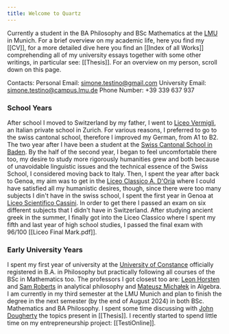 ```yaml
---
title: Welcome to Quartz
---
```

Currently a student in the BA Philosophy and BSc Mathematics at the [LMU](https://www.lmu.de/en/) in Munich. 
For a brief overview on my academic life, here you find my [[CV]], for a more detailed dive here you find an [[Index of all Works]] comprehending all of my university essays together with some other writings, in particular see: [[Thesis]].
For an overview on my person, scroll down on this page.

Contacts:
Personal Email: simone.testino@gmail.com
University Email: simone.testino@campus.lmu.de
Phone Number: +39 339 637 937
### School Years
After school I moved to Switzerland by my father, I went to [Liceo Vermigli](http://liceo-vermigli.com/), an Italian private school in Zurich. For various reasons, I preferred to go to the swiss cantonal school, therefore I improved my German, from A1 to B2.
The two year after I have been a student at the [Swiss Cantonal School in Baden](https://www.kanti-baden.ch/). By the half of the second year, I began to feel uncomfortable there too, my desire to study more rigorously humanities grew and both because of unavoidable linguistic issues and the technical essence of the Swiss School, I considered moving back to Italy.
Then, I spent the year after back to Genoa, my aim was to get in the [Liceo Classico A. D'Oria](https://liceodoria.edu.it/) where I could have satisfied all my humanistic desires, though, since there were too many subjects I din't have in the swiss school, I spent the first year in Genoa at [Liceo Scientifico Cassini](https://www.liceocassini.it/). In order to get there I passed an exam on six different subjects that I didn't have in Switzerland.
After studying ancient greek in the summer, I finally got into the Liceo Classico where I spent my fifth and last year of high school studies, I passed the final exam with 96/100 [[Liceo Final Mark.pdf]].

### Early University Years
I spent my first year of university at the [University of Constance](https://www.uni-konstanz.de/) officially registered in B.A. in Philosophy but practically following all courses of the BSc in Mathematics too. The professors I got closest too are: [Leon Horsten](https://www.philosophie.uni-konstanz.de/horsten/leon-horsten/) and [Sam Roberts](https://www.philosophie.uni-konstanz.de/en/ag-leon-horsten/members-of-the-ag-horsten/academic-staff/sam-roberts/) in analytical philosophy and [Mateusz Michałek](https://www.mathematik.uni-konstanz.de/working-group-real-geometry-and-algebra/prof-dr-mateusz-michalek/) in Algebra.
I am currently in my third semester at the LMU Munich and plan to finish the degree in the next semester (by the end of August 2024) in both BSc. Mathematics and BA Philosophy. I spent some time discussing with [John Dougherty](https://www.mcmp.philosophie.uni-muenchen.de/people/faculty/dougherty_john/index.html) the topics present in [[Thesis]].
I recently started to spend little time on my entrepreneurship project: [[TestiOnline]].


